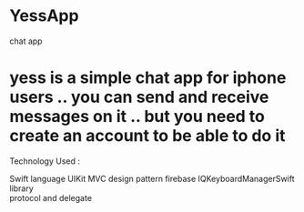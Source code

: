 # YessApp
chat app 

#  yess is a simple chat app for iphone users .. you can send and receive messages on it .. but you need to create an account to be able to do it 

Technology Used :

Swift language
UIKit
MVC design pattern
firebase
IQKeyboardManagerSwift library  
protocol and delegate


